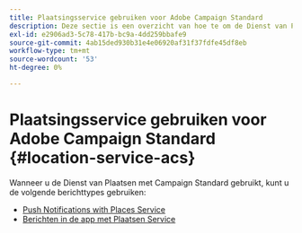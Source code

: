 ```yaml
---
title: Plaatsingsservice gebruiken voor Adobe Campaign Standard
description: Deze sectie is een overzicht van hoe te om de Dienst van Plaatsen met Campaign Standard te gebruiken.
exl-id: e2906ad3-5c78-417b-bc9a-4dd259bbafe9
source-git-commit: 4ab15ded930b31e4e06920af31f37fdfe45df8eb
workflow-type: tm+mt
source-wordcount: '53'
ht-degree: 0%

---
```


# Plaatsingsservice gebruiken voor Adobe Campaign Standard {#location-service-acs}

Wanneer u de Dienst van Plaatsen met Campaign Standard gebruikt, kunt u de volgende berichttypes gebruiken:

* [Push Notifications with Places Service](/help/use-places-with-other-solutions/places-acs/places-acs-push-notifications.md)
* [Berichten in de app met Plaatsen Service](/help/use-places-with-other-solutions/places-acs/places-acs-in-app-messages.md)
